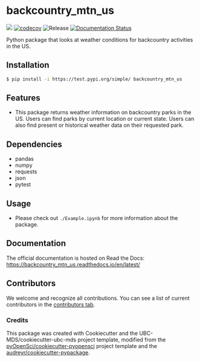 # backcountry_mtn_us 

![](https://github.com/ael2193/backcountry_mtn_us/workflows/build/badge.svg) [![codecov](https://codecov.io/gh/ael2193/backcountry_mtn_us/branch/main/graph/badge.svg)](https://codecov.io/gh/ael2193/backcountry_mtn_us) ![Release](https://github.com/ael2193/backcountry_mtn_us/workflows/Release/badge.svg) [![Documentation Status](https://readthedocs.org/projects/backcountry_mtn_us/badge/?version=latest)](https://backcountry_mtn_us.readthedocs.io/en/latest/?badge=latest)

Python package that looks at weather conditions for backcountry activities in the US.

## Installation

```bash
$ pip install -i https://test.pypi.org/simple/ backcountry_mtn_us
```

## Features

- This package returns weather information on backcountry parks in the US. Users can find parks by current location or current state. Users can also find present
or historical weather data on their requested park. 

## Dependencies

- pandas
- numpy
- requests
- json 
- pytest

## Usage

- Please check out `./Example.ipynb` for more information about the package.

## Documentation

The official documentation is hosted on Read the Docs: https://backcountry_mtn_us.readthedocs.io/en/latest/

## Contributors

We welcome and recognize all contributions. You can see a list of current contributors in the [contributors tab](https://github.com/ael2193/backcountry_mtn_us/graphs/contributors).

### Credits

This package was created with Cookiecutter and the UBC-MDS/cookiecutter-ubc-mds project template, modified from the [pyOpenSci/cookiecutter-pyopensci](https://github.com/pyOpenSci/cookiecutter-pyopensci) project template and the [audreyr/cookiecutter-pypackage](https://github.com/audreyr/cookiecutter-pypackage).
